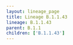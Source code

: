 ```yaml
---
layout: lineage_page
title: Lineage B.1.1.43
lineage: B.1.1.43
parent: B.1.1
children: ['B.1.1.43']
---
```

